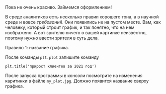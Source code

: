 Пока не очень красиво. Займемся оформлением!

В среде аналитиков есть несколько правил хорошего тона, а в научной среде и вовсе *требований*. Они появились не на пустом месте. Вам, как человеку, который строит график, и так понятно, что на нем изображено. А вот зрителю ничего о вашей картинке неизвестно, поэтому нужно ввести зрителя в суть дела.

Правило 1: название графика.

После команды `plt.plot` запишите команду 
```
plt.title('прирост клиентов за 2021 год')
```

После запуска программы в консоли посмотрите на изменения каритинки в файле `my_plot.jpg`. Должно появится название сверху графика.